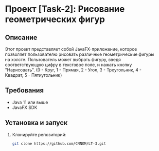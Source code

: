 # Проект [Task-2]: Рисование геометрических фигур

## Описание

Этот проект представляет собой JavaFX-приложение, 
которое позволяет пользователю рисовать различные 
геометрические фигуры на холсте. Пользователь может 
выбрать фигуру, введя соответствующую цифру в текстовое 
поле, и нажать кнопку "Нарисовать". 
(0 - Круг, 1 - Прямая, 2 - Угол, 3 - Треугольник, 4 - Квадрат, 5 - Пятиугольник)

## Требования

- Java 11 или выше
- JavaFX SDK

## Установка и запуск

1. Клонируйте репозиторий:
   ```bash
   git clone https://github.com/CNNOM/LT-3.git